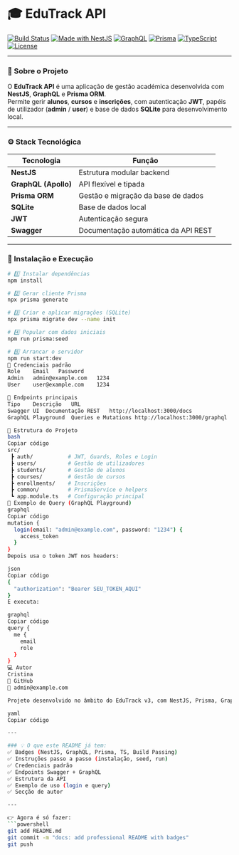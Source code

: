 # 🎓 EduTrack API

[![Build Status](https://img.shields.io/badge/build-passing-brightgreen)]()
[![Made with NestJS](https://img.shields.io/badge/NestJS-v10-red?logo=nestjs)](https://nestjs.com/)
[![GraphQL](https://img.shields.io/badge/API-GraphQL-ff69b4?logo=graphql)](https://graphql.org/)
[![Prisma](https://img.shields.io/badge/ORM-Prisma-blue?logo=prisma)](https://www.prisma.io/)
[![TypeScript](https://img.shields.io/badge/Language-TypeScript-3178c6?logo=typescript)](https://www.typescriptlang.org/)
[![License](https://img.shields.io/badge/license-MIT-lightgrey)]()

---

### 🧠 Sobre o Projeto
O **EduTrack API** é uma aplicação de gestão académica desenvolvida com **NestJS**, **GraphQL** e **Prisma ORM**.  
Permite gerir **alunos**, **cursos** e **inscrições**, com autenticação **JWT**, papéis de utilizador (**admin** / **user**) e base de dados **SQLite** para desenvolvimento local.

---

### ⚙️ Stack Tecnológica

| Tecnologia | Função |
|-------------|--------|
| **NestJS** | Estrutura modular backend |
| **GraphQL (Apollo)** | API flexível e tipada |
| **Prisma ORM** | Gestão e migração da base de dados |
| **SQLite** | Base de dados local |
| **JWT** | Autenticação segura |
| **Swagger** | Documentação automática da API REST |

---

### 🚀 Instalação e Execução

```bash
# 1️⃣ Instalar dependências
npm install

# 2️⃣ Gerar cliente Prisma
npx prisma generate

# 3️⃣ Criar e aplicar migrações (SQLite)
npx prisma migrate dev --name init

# 4️⃣ Popular com dados iniciais
npm run prisma:seed

# 5️⃣ Arrancar o servidor
npm run start:dev
🔐 Credenciais padrão
Role	Email	Password
Admin	admin@example.com	1234
User	user@example.com	1234

🧭 Endpoints principais
Tipo	Descrição	URL
Swagger UI	Documentação REST	http://localhost:3000/docs
GraphQL Playground	Queries e Mutations	http://localhost:3000/graphql

🧱 Estrutura do Projeto
bash
Copiar código
src/
 ┣ auth/           # JWT, Guards, Roles e Login
 ┣ users/          # Gestão de utilizadores
 ┣ students/       # Gestão de alunos
 ┣ courses/        # Gestão de cursos
 ┣ enrollments/    # Inscrições
 ┣ common/         # PrismaService e helpers
 ┗ app.module.ts   # Configuração principal
🧩 Exemplo de Query (GraphQL Playground)
graphql
Copiar código
mutation {
  login(email: "admin@example.com", password: "1234") {
    access_token
  }
}
Depois usa o token JWT nos headers:

json
Copiar código
{
  "authorization": "Bearer SEU_TOKEN_AQUI"
}
E executa:

graphql
Copiar código
query {
  me {
    email
    role
  }
}
💻 Autor
Cristina
🔗 GitHub
📧 admin@example.com

Projeto desenvolvido no âmbito do EduTrack v3, com NestJS, Prisma, GraphQL e JWT, para gestão académica moderna e escalável.

yaml
Copiar código

---

### 💡 O que este README já tem:
✅ Badges (NestJS, GraphQL, Prisma, TS, Build Passing)  
✅ Instruções passo a passo (instalação, seed, run)  
✅ Credenciais padrão  
✅ Endpoints Swagger + GraphQL  
✅ Estrutura da API  
✅ Exemplo de uso (login e query)  
✅ Secção de autor  

---

👉 Agora é só fazer:
```powershell
git add README.md
git commit -m "docs: add professional README with badges"
git push
